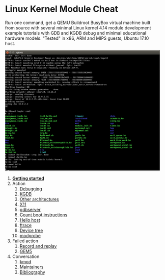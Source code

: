 # Linux Kernel Module Cheat

Run one command, get a QEMU Buildroot BusyBox virtual machine built from source with several minimal Linux kernel 4.14 module development example tutorials with GDB and KGDB debug and minimal educational hardware models. "Tested" in x86, ARM and MIPS guests, Ubuntu 17.10 host.

![](screenshot.png)

1.  [**Getting started**](getting-started.md)
1.  Action
    1.  [Debugging](debugging.md)
    1.  [KGDB](kgdb.md)
    1.  [Other architectures](other-architectures.md)
    1.  [X11](x11.md)
    1.  [gdbserver](gdbserver.md)
    1.  [Count boot instructions](count-boot-instructions.md)
    1.  [Hello host](hello_host/)
    1.  [ftrace](ftrace.md)
    1.  [Device tree](device-tree.md)
    1.  [modprobe](modprobe.md)
1.  Failed action
    1.  [Record and replay](record-and-replay.md)
    1.  [GEM5](gem5.md)
1.  Conversation
    1.  [kmod](kmod.md)
    1.  [Maintainers](maintainers.md)
    1.  [Bibliography](bibliography.md)
